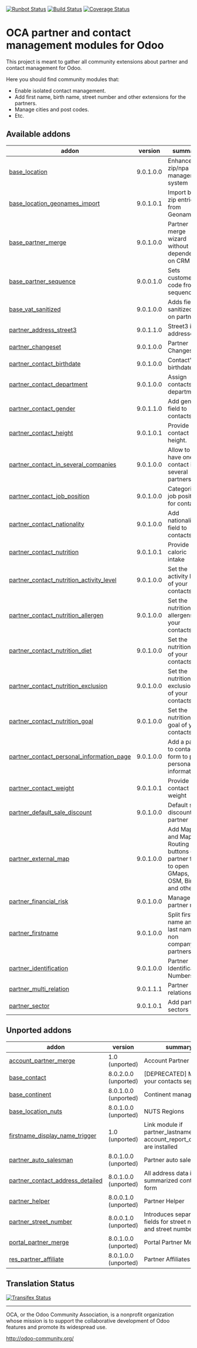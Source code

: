 [![Runbot Status](https://runbot.odoo-community.org/runbot/badge/flat/134/9.0.svg)](https://runbot.odoo-community.org/runbot/repo/github-com-oca-partner-contact-134)
[![Build Status](https://travis-ci.org/OCA/partner-contact.svg?branch=9.0)](https://travis-ci.org/OCA/partner-contact)
[![Coverage Status](https://coveralls.io/repos/OCA/partner-contact/badge.svg?branch=9.0)](https://coveralls.io/r/OCA/partner-contact?branch=9.0)

OCA partner and contact management modules for Odoo
===================================================

This project is meant to gather all community extensions about partner and contact management for Odoo.

Here you should find community modules that:

* Enable isolated contact management.
* Add first name, birth name, street number and other extensions for the partners.
* Manage cities and post codes.
* Etc.

[//]: # (addons)
Available addons
----------------
addon | version | summary
--- | --- | ---
[base_location](base_location/) | 9.0.1.0.0 | Enhanced zip/npa management system
[base_location_geonames_import](base_location_geonames_import/) | 9.0.1.0.1 | Import better zip entries from Geonames
[base_partner_merge](base_partner_merge/) | 9.0.1.0.0 | Partner merge wizard without dependency on CRM
[base_partner_sequence](base_partner_sequence/) | 9.0.0.1.0 | Sets customer's code from a sequence
[base_vat_sanitized](base_vat_sanitized/) | 9.0.1.0.0 | Adds field sanitized_vat on partners
[partner_address_street3](partner_address_street3/) | 9.0.1.1.0 | Street3 in addresses
[partner_changeset](partner_changeset/) | 9.0.1.0.0 | Partner Changesets
[partner_contact_birthdate](partner_contact_birthdate/) | 9.0.1.0.0 | Contact's birthdate
[partner_contact_department](partner_contact_department/) | 9.0.1.0.0 | Assign contacts to departments
[partner_contact_gender](partner_contact_gender/) | 9.0.1.1.0 | Add gender field to contacts
[partner_contact_height](partner_contact_height/) | 9.0.1.0.1 | Provide contact height.
[partner_contact_in_several_companies](partner_contact_in_several_companies/) | 9.0.1.0.0 | Allow to have one contact in several partners
[partner_contact_job_position](partner_contact_job_position/) | 9.0.1.0.0 | Categorize job positions for contacts
[partner_contact_nationality](partner_contact_nationality/) | 9.0.1.0.0 | Add nationality field to contacts
[partner_contact_nutrition](partner_contact_nutrition/) | 9.0.1.0.1 | Provide caloric intake
[partner_contact_nutrition_activity_level](partner_contact_nutrition_activity_level/) | 9.0.1.0.0 | Set the activity level of your contacts
[partner_contact_nutrition_allergen](partner_contact_nutrition_allergen/) | 9.0.1.0.0 | Set the nutrition allergens of your contacts
[partner_contact_nutrition_diet](partner_contact_nutrition_diet/) | 9.0.1.0.0 | Set the nutrition diet of your contacts
[partner_contact_nutrition_exclusion](partner_contact_nutrition_exclusion/) | 9.0.1.0.0 | Set the nutrition exclusions of your contacts
[partner_contact_nutrition_goal](partner_contact_nutrition_goal/) | 9.0.1.0.0 | Set the nutrition goal of your contacts
[partner_contact_personal_information_page](partner_contact_personal_information_page/) | 9.0.1.0.0 | Add a page to contacts form to put personal information
[partner_contact_weight](partner_contact_weight/) | 9.0.1.0.1 | Provide contact weight
[partner_default_sale_discount](partner_default_sale_discount/) | 9.0.1.0.0 | Default sales discount per partner
[partner_external_map](partner_external_map/) | 9.0.1.0.0 | Add Map and Map Routing buttons on partner form to open GMaps, OSM, Bing and others
[partner_financial_risk](partner_financial_risk/) | 9.0.1.0.0 | Manage partner risk
[partner_firstname](partner_firstname/) | 9.0.1.0.0 | Split first name and last name for non company partners
[partner_identification](partner_identification/) | 9.0.1.0.0 | Partner Identification Numbers
[partner_multi_relation](partner_multi_relation/) | 9.0.1.1.1 | Partner relations
[partner_sector](partner_sector/) | 9.0.1.0.1 | Add partner sectors

Unported addons
---------------
addon | version | summary
--- | --- | ---
[account_partner_merge](account_partner_merge/) | 1.0 (unported) | Account Partner Merge
[base_contact](base_contact/) | 8.0.2.0.0 (unported) | [DEPRECATED] Manage your contacts separately
[base_continent](base_continent/) | 8.0.1.0.0 (unported) | Continent management
[base_location_nuts](base_location_nuts/) | 8.0.1.0.0 (unported) | NUTS Regions
[firstname_display_name_trigger](firstname_display_name_trigger/) | 1.0 (unported) | Link module if partner_lastname and account_report_company are installed
[partner_auto_salesman](partner_auto_salesman/) | 8.0.1.0.0 (unported) | Partner auto salesman
[partner_contact_address_detailed](partner_contact_address_detailed/) | 8.0.1.0.0 (unported) | All address data in summarized contact form
[partner_helper](partner_helper/) | 8.0.0.1.0 (unported) | Partner Helper
[partner_street_number](partner_street_number/) | 8.0.0.1.0 (unported) | Introduces separate fields for street name and street number.
[portal_partner_merge](portal_partner_merge/) | 8.0.1.0.0 (unported) | Portal Partner Merge
[res_partner_affiliate](res_partner_affiliate/) | 8.0.1.0.0 (unported) | Partner Affiliates

[//]: # (end addons)

Translation Status
------------------
[![Transifex Status](https://www.transifex.com/projects/p/OCA-partner-contact-9-0/chart/image_png)](https://www.transifex.com/projects/p/OCA-partner-contact-9-0)

----

OCA, or the Odoo Community Association, is a nonprofit organization whose 
mission is to support the collaborative development of Odoo features and 
promote its widespread use.

http://odoo-community.org/
